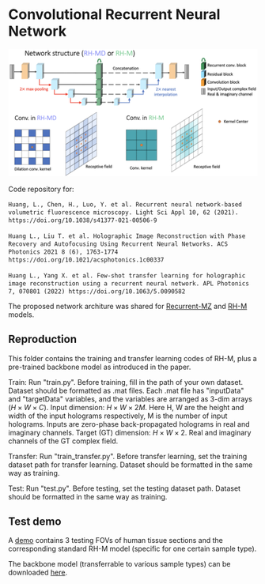 # Convolutional Recurrent Neural Network

![](RHM.png)

Code repository for:
```
Huang, L., Chen, H., Luo, Y. et al. Recurrent neural network-based volumetric fluorescence microscopy. Light Sci Appl 10, 62 (2021). https://doi.org/10.1038/s41377-021-00506-9

Huang L., Liu T. et al. Holographic Image Reconstruction with Phase Recovery and Autofocusing Using Recurrent Neural Networks. ACS Photonics 2021 8 (6), 1763-1774
https://doi.org/10.1021/acsphotonics.1c00337

Huang L., Yang X. et al. Few-shot transfer learning for holographic image reconstruction using a recurrent neural network. APL Photonics 7, 070801 (2022) https://doi.org/10.1063/5.0090582
```

The proposed network architure was shared for [Recurrent-MZ](https://www.nature.com/articles/s41377-021-00506-9) and [RH-M](https://pubs.acs.org/doi/full/10.1021/acsphotonics.1c00337) models.

## Reproduction
This folder contains the training and transfer learning codes of RH-M, plus a pre-trained backbone model as introduced in the paper.

Train:
Run "train.py". Before training, fill in the path of your own dataset. Dataset should be formatted as .mat files. Each .mat file has "inputData" and "targetData" variables, and the variables are arranged as 3-dim arrays ($H\times W\times C$).
Input dimension: $H\times W\times 2M$. Here H, W are the height and width of the input holograms respectively, M is the number of input holograms. Inputs are zero-phase back-propagated holograms in real and imaginary channels.
Target (GT) dimension: $H\times W\times 2$. Real and imaginary channels of the GT complex field.

Transfer:
Run "train_transfer.py". Before transfer learning, set the training dataset path for transfer learning. Dataset should be formatted in the same way as training.

Test:
Run "test.py". Before testing, set the testing dataset path. Dataset should be formatted in the same way as training.

## Test demo
A [demo](https://drive.google.com/drive/folders/1wsVNZEdmN3YW2eusz1t_zk7NJWuP3ePU?usp=share_link) contains 3 testing FOVs of human tissue sections and the corresponding standard RH-M model (specific for one certain sample type).

The backbone model (transferrable to various sample types) can be downloaded [here](https://drive.google.com/drive/folders/1OG6MVnZuI1e9ugbzVl7WOnvwpfyFWXQ5?usp=sharing).